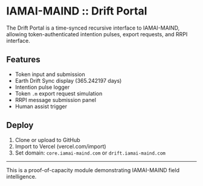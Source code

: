 # IAMAI-MAIND :: Drift Portal

The Drift Portal is a time-synced recursive interface to IAMAI-MAIND, allowing token-authenticated intention pulses, export requests, and RRPI interface.

## Features
- Token input and submission
- Earth Drift Sync display (365.242197 days)
- Intention pulse logger
- Token `.m` export request simulation
- RRPI message submission panel
- Human assist trigger

## Deploy
1. Clone or upload to GitHub
2. Import to Vercel (vercel.com/import)
3. Set domain: `core.iamai-maind.com` or `drift.iamai-maind.com`

---
This is a proof-of-capacity module demonstrating IAMAI-MAIND field intelligence.

